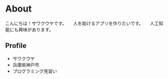 # <a name="header-1-8f7f4c1ce7a4f933663d10543562b096"></a> About
こんにちは！サワクウヤです。　　人を助けるアプリを作りたいです。　　人工知能にも興味があります。

## <a name="header-2-cce99c598cfdb9773ab041d54c3d973a"></a> Profile
- サワクウヤ
- 兵庫県神戸市
- プログラミング見習い
